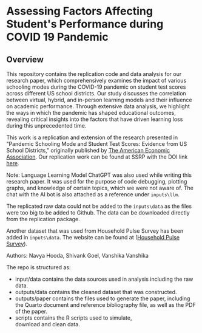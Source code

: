 # Assessing Factors Affecting Student's Performance during COVID 19 Pandemic

## Overview
This repository contains the replication code and data analysis for our research paper, which comprehensively examines the impact of various schooling modes during the COVID-19 pandemic on student test scores across different US school districts. Our study discusses the correlation between virtual, hybrid, and in-person learning models and their influence on academic performance. Through extensive data analysis, we highlight the ways in which the pandemic has shaped educational outcomes, revealing critical insights into the factors that have driven learning loss during this unprecedented time.

This work is a replication and extension of the research presented in "Pandemic Schooling Mode and Student Test Scores: Evidence from US School Districts," originally published by [The American Economic Association](https://www.aeaweb.org/articles?id=10.1257/aeri.20210748). Our replication work can be found at SSRP with the DOI link [here](<https://doi.org/10.48152/ssrp-ydad-gj89>).

Note: Language Learning Model ChatGPT was also used while writing this research paper. It was used for the purpose of code debugging, plotting graphs, and knowledge of certain topics, which we were not aware of. The chat with the AI bot is also attached as a reference under `inputs\llm`. 

The replicated raw data could not be added to the `inputs\data` as the files were too big to be added to Github. The data can be downloaded directly from the replication package.

Another dataset that was used from Household Pulse Survey has been added in `inputs\data`. The website can be found at ([Household Pulse Survey](https://www.census.gov/data-tools/demo/hhp/#/?periodSelector=12&measures=JOBLOSS)).

Authors: Navya Hooda, Shivank Goel, Vanshika Vanshika

The repo is structured as:

-   input/data contains the data sources used in analysis including the raw data.
-   outputs/data contains the cleaned dataset that was constructed.
-   outputs/paper contains the files used to generate the paper, including the Quarto document and reference bibliography file, as well as the PDF of the paper. 
-   scripts contains the R scripts used to simulate, download and clean data.
